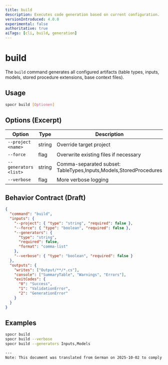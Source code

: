 ```yaml
---
title: build
description: Executes code generation based on current configuration.
versionIntroduced: 4.0.0
experimental: false
authoritative: true
aiTags: [cli, build, generation]
---
```


# build

The `build` command generates all configured artifacts (table types, inputs, models, stored procedure extensions, base context files).

## Usage

```bash
spocr build [Optionen]
```

## Options (Excerpt)

| Option                | Type   | Description                                                       |
| --------------------- | ------ | ----------------------------------------------------------------- |
| `--project <name>`    | string | Override target project                                           |
| `--force`             | flag   | Overwrite existing files if necessary                             |
| `--generators <list>` | string | Comma-separated subset: TableTypes,Inputs,Models,StoredProcedures |
| `--verbose`           | flag   | More verbose logging                                              |

## Behavior Contract (Draft)

```json
{
  "command": "build",
  "inputs": {
    "--project": { "type": "string", "required": false },
    "--force": { "type": "boolean", "required": false },
    "--generators": {
      "type": "string",
      "required": false,
      "format": "comma-list"
    },
    "--verbose": { "type": "boolean", "required": false }
  },
  "outputs": {
    "writes": ["Output/**/*.cs"],
    "console": ["SummaryTable", "Warnings", "Errors"],
    "exitCodes": {
      "0": "Success",
      "1": "ValidationError",
      "2": "GenerationError"
    }
  }
}
```

## Examples

```bash
spocr build
spocr build --verbose
spocr build --generators Inputs,Models

---
Note: This document was translated from German on 2025-10-02 to comply with the English-only language policy.
```
